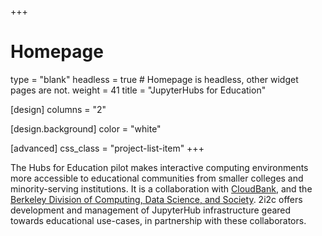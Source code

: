 +++
# Homepage
type = "blank"
headless = true  # Homepage is headless, other widget pages are not.
weight = 41
title = "JupyterHubs for Education"

[design]
  columns = "2"

  [design.background]
    color = "white"

[advanced]
  css_class = "project-list-item"
+++

The Hubs for Education pilot makes interactive computing environments more accessible to educational communities from smaller colleges and minority-serving institutions. It is a collaboration with [CloudBank](https://www.cloudbank.org/), and the [Berkeley Division of Computing, Data Science, and Society](https://data.berkeley.edu/dsep). 2i2c offers development and management of JupyterHub infrastructure geared towards educational use-cases, in partnership with these collaborators.
